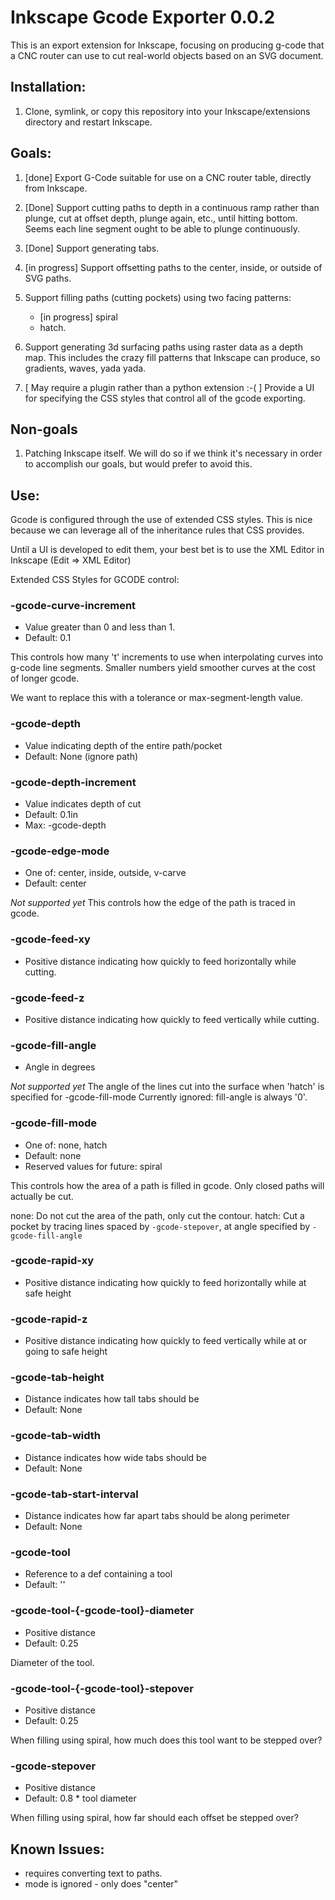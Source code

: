 # Inkscape Gcode Exporter 0.0.2

This is an export extension for Inkscape, focusing on producing g-code
that a CNC router can use to cut real-world objects based on an SVG
document.

## Installation:

1. Clone, symlink, or copy this repository into your
Inkscape/extensions directory and restart Inkscape.

## Goals:

1. [done] Export G-Code suitable for use on a CNC router table,
   directly from Inkscape.

2. [Done] Support cutting paths to depth in a continuous ramp rather than
   plunge, cut at offset depth, plunge again, etc., until hitting bottom.
   Seems each line segment ought to be able to plunge continuously.

3. [Done] Support generating tabs.

4. [in progress] Support offsetting paths to the center, inside, or
   outside of SVG paths.

5. Support filling paths (cutting pockets) using two facing patterns:
   * [in progress] spiral
   * hatch.

6. Support generating 3d surfacing paths using raster data as a depth
   map. This includes the crazy fill patterns that Inkscape can produce,
   so gradients, waves, yada yada.

7. [ May require a plugin rather than a python extension :-( ] Provide a
   UI for specifying the CSS styles that control all of the gcode
   exporting.

## Non-goals

1. Patching Inkscape itself. We will do so if we think it's necessary
   in order to accomplish our goals, but would prefer to avoid this.

## Use:

Gcode is configured through the use of extended CSS styles. This is
nice because we can leverage all of the inheritance rules that CSS
provides.

Until a UI is developed to edit them, your best bet is to use the XML
Editor in Inkscape (Edit => XML Editor)

Extended CSS Styles for GCODE control:

### -gcode-curve-increment
* Value greater than 0 and less than 1.
* Default: 0.1

This controls how many 't' increments to use when interpolating curves
into g-code line segments. Smaller numbers yield smoother curves at
the cost of longer gcode.

We want to replace this with a tolerance or max-segment-length value.

### -gcode-depth
* Value indicating depth of the entire path/pocket
* Default: None (ignore path)

### -gcode-depth-increment
* Value indicates depth of cut
* Default: 0.1in
* Max: -gcode-depth

### -gcode-edge-mode
* One of: center, inside, outside, v-carve
* Default: center

*Not supported yet*
This controls how the edge of the path is traced in gcode.

### -gcode-feed-xy
* Positive distance indicating how quickly to feed horizontally while cutting.

### -gcode-feed-z
* Positive distance indicating how quickly to feed vertically while cutting.

### -gcode-fill-angle
* Angle in degrees

*Not supported yet*
The angle of the lines cut into the surface when 'hatch' is specified for -gcode-fill-mode
Currently ignored: fill-angle is always '0'.

### -gcode-fill-mode
* One of: none, hatch
* Default: none
* Reserved values for future: spiral

This controls how the area of a path is filled in gcode.
Only closed paths will actually be cut.

none: Do not cut the area of the path, only cut the contour.
hatch: Cut a pocket by tracing lines spaced by `-gcode-stepover`, at angle specified by `-gcode-fill-angle`

### -gcode-rapid-xy
* Positive distance indicating how quickly to feed horizontally while at safe height

### -gcode-rapid-z
* Positive distance indicating how quickly to feed vertically while at or going to safe height

### -gcode-tab-height
* Distance indicates how tall tabs should be
* Default: None

### -gcode-tab-width
* Distance indicates how wide tabs should be
* Default: None

### -gcode-tab-start-interval
* Distance indicates how far apart tabs should be along perimeter
* Default: None

### -gcode-tool
* Reference to a def containing a tool
* Default: ''

### -gcode-tool-{-gcode-tool}-diameter
* Positive distance
* Default: 0.25

Diameter of the tool.

### -gcode-tool-{-gcode-tool}-stepover
* Positive distance
* Default: 0.25

When filling using spiral, how much does this tool want to be stepped over?

### -gcode-stepover
* Positive distance
* Default: 0.8 * tool diameter

When filling using spiral, how far should each offset be stepped over?


## Known Issues:

* requires converting text to paths.
* mode is ignored - only does "center"
